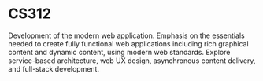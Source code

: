 # CS312
Development of the modern web application. Emphasis on the essentials needed to create fully functional web applications including rich graphical content and dynamic content, using modern web standards. Explore service-based architecture, web UX design, asynchronous content delivery, and full-stack development.
